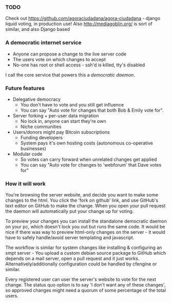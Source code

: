 ### TODO
Check out https://github.com/agoraciudadana/agora-ciudadana -  django liquid voting, in production use!
Also http://mediagoblin.org/ is sort of similar, and also Django based

### A democratic internet service

- Anyone can propose a change to the live server code
- The users vote on which changes to accept
- No-one has root or shell access - ssh'd is killed, tty's disabled

I call the core service that powers this a *democratic daemon*.

### Future features

- Delegative democracy  
  - You don't have to vote and you still get influence
  - You can say "Auto vote for changes that both Bob & Emily vote for".
- Server forking + per-user data migration  
  - No lock in, anyone can start they're own
  - Niche communities
- Users/donors might pay Bitcoin subscriptions
  - Funding developers
  - System pays it's own hosting costs (autonomous co-operative businesses)
- Modular code
  - So votes can carry forward when unrelated changes get applied
  - You can say "Auto vote for changes to 'webforum' that Dave votes for"

### How it will work

You're browsing the server website, and decide you want to make some changes to the html.
You click the 'fork on github' link, and use GitHub's text editor on GitHub to make the change. When you open your pull request the daemon will automatically put your change up for voting.

To preview your changes you can install the standalone democratic daemon on your pc, which doesn't lock you out but runs the same code. It would be nice if there was way to preview html-only changes on the server - it would have to safely handle/avoid server templating and javascript.

The workflow is similar for system changes like installing & configuring an smpt server - You upload a custom debian source package to GitHub which depends on a mail server, open a pull request and it just works. Alternatively/additionally configuration could be handled by cfengine or similar.

Every registered user can user the server's website to vote for the next change. The status quo option is to say 'I don't want any of these changes', so approved changes might need a quorum of some percentage of the total users.
